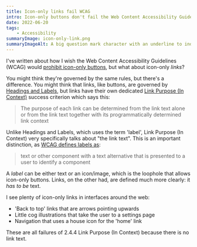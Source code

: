 ```yaml
---
title: Icon-only links fail WCAG
intro: Icon-only buttons don't fail the Web Content Accessibility Guidelines (WCAG), Even though I wish they did, but what about icon-only links?
date: 2022-06-20
tags:
    - Accessibility
summaryImage: icon-only-link.png
summaryImageAlt: A big question mark character with an underline to indicate that it's a link.
---
```


I've written about how I wish the Web Content Accessibility Guidelines (WCAG) would [prohibit icon-only buttons](/blog/what-i-wish-was-in-wcag-prohibit-icon-only-buttons), but what about icon-only *links*?

You might think they're governed by the same rules, but there's a difference. You might think that links, like buttons, are governed by [Headings and Labels](https://www.w3.org/TR/WCAG21/#headings-and-labels), but links have their own dedicated [Link Purpose (In Context)](https://www.w3.org/TR/WCAG21/) success criterion which says this:

> The purpose of each link can be determined from the link text alone or from the link text together with its programmatically determined link context

Unlike Headings and Labels, which uses the term 'label', Link Purpose (In Context) very specifically talks about "the link text". This is an important distinction, as [WCAG defines labels as](https://www.w3.org/TR/WCAG21/#dfn-labels):

> text or other component with a text alternative that is presented to a user to identify a component

A <i>label</i> can be either text or an icon/image, which is the loophole that allows icon-only buttons. Links, on the other had, are defined much more clearly: it *has to be* text.

I see plenty of icon-only links in interfaces around the web:

- 'Back to top' links that are arrows pointing upwards
- Little cog illustrations that take the user to a settings page
- Navigation that uses a house icon for the 'home' link

These are all failures of 2.4.4 Link Purpose (In Context) because there is no link text.
